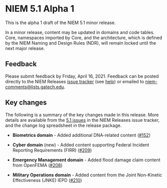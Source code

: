 
# NIEM 5.1 Alpha 1

This is the alpha 1 draft of the NIEM 5.1 minor release.

In a minor release, content may be updated in domains and code tables.  Core, namespaces imported by Core, and the architecture, which is defined by the NIEM Naming and Design Rules (NDR), will remain locked until the next major release.

## Feedback

Please submit feedback by Friday, April 16, 2021. Feedback can be posted directly to the NIEM Releases [issue tracker](https://github.com/NIEM/NIEM-Releases/issues) (see [help](https://github.com/NIEM/NIEM-Releases/wiki/Issues)) or emailed to [niem-comments@lists.gatech.edu](niem-comments@lists.gatech.edu).

## Key changes

The following is a summary of the key changes made in this release.  More details are available from the [5.1 issues](https://github.com/NIEM/NIEM-Releases/issues?page=1&q=is%3Aissue+label%3A5.1) in the NIEM Releases issue tracker, and the change log spreadsheet in the release package.

- **Biometrics domain** - Added additional DNA-related content ([#152](https://github.com/NIEM/NIEM-Releases/issues/152))

- **Cyber domain** (new) - Added content supporting Federal Incident Reporting Requirements (FIRR) ([#209](https://github.com/NIEM/NIEM-Releases/issues/209))

- **Emergency Management domain** - Added flood damage claim content from OpenFEMA ([#208](https://github.com/NIEM/NIEM-Releases/issues/208))

- **Military Operations domain** - Added content from the Joint Non-Kinetic Effectiveness (JNKE) IEPD ([#210](https://github.com/NIEM/NIEM-Releases/issues/210))
